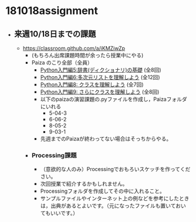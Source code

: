 # 181018assignment
* ## 来週10/18日までの課題
    * https://classroom.github.com/a/iKMZiwZp
        * (もちろん出席課題時間が余ったら授業中にやる)
        * Paiza のこり全部（全員）
            * [Python入門編5:辞書(ディクショナリ)の基礎](https://paiza.jp/works/python3/primer/beginner-python5) (全8回)
            * [Python入門編6:多次元リストを理解しよう](https://paiza.jp/works/python3/primer/beginner-python6) (全12回)
            * [Python入門編8: クラスを理解しよう](https://paiza.jp/works/python3/primer/beginner-python8) (全7回)
            * [Python入門編9: さらにクラスを理解しよう](https://paiza.jp/works/python3/primer/beginner-python9) (全8回)
            * 以下のpaizaの演習課題の.pyファイルを作成し，Paizaフォルダにいれる
                * 5-04-3
                * 6-06-2
                * 8-05-2
                * 9-03-1
            * 先週までのPaizaが終わってない場合はそっちからやる。
        * ### Processing課題
            * （意欲的な人のみ）Processingでおもろいスケッチを作ってください。
            * 次回授業で紹介するかもしれません。
            * Processingフォルダを作成してその中に入れること。
            * サンプルファイルやインターネット上の例などを参考にしたときは，出典があるとよいです。（元になったファイルも置いておいてもいいです。）